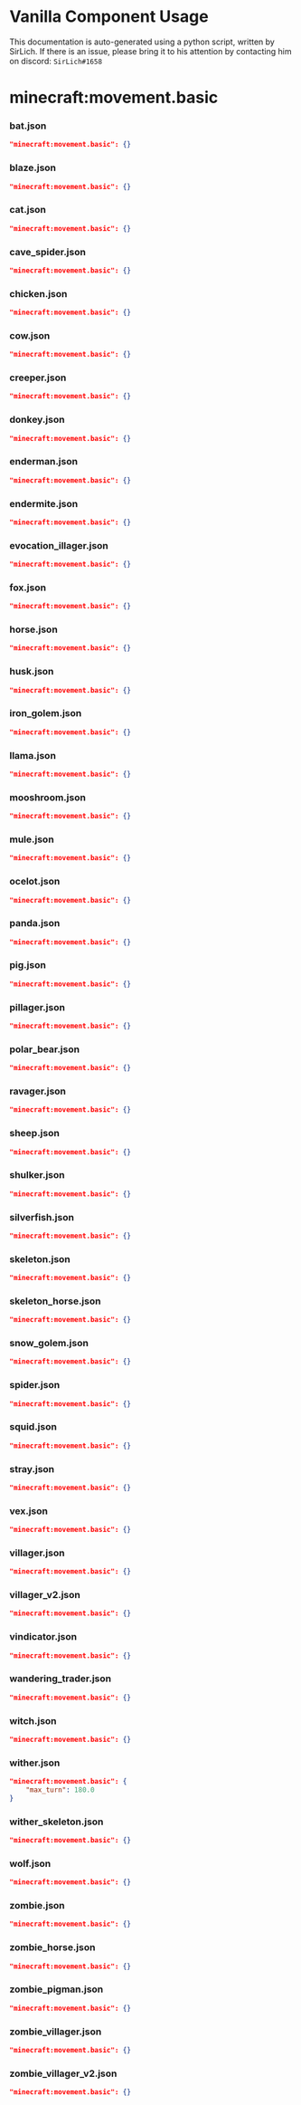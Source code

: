 # Vanilla Component Usage
This documentation is auto-generated using a python script, written by SirLich. If there is an issue, please bring it to his attention by contacting him on discord: `SirLich#1658`

# minecraft:movement.basic
### bat.json
```JSON
"minecraft:movement.basic": {}
```

### blaze.json
```JSON
"minecraft:movement.basic": {}
```

### cat.json
```JSON
"minecraft:movement.basic": {}
```

### cave_spider.json
```JSON
"minecraft:movement.basic": {}
```

### chicken.json
```JSON
"minecraft:movement.basic": {}
```

### cow.json
```JSON
"minecraft:movement.basic": {}
```

### creeper.json
```JSON
"minecraft:movement.basic": {}
```

### donkey.json
```JSON
"minecraft:movement.basic": {}
```

### enderman.json
```JSON
"minecraft:movement.basic": {}
```

### endermite.json
```JSON
"minecraft:movement.basic": {}
```

### evocation_illager.json
```JSON
"minecraft:movement.basic": {}
```

### fox.json
```JSON
"minecraft:movement.basic": {}
```

### horse.json
```JSON
"minecraft:movement.basic": {}
```

### husk.json
```JSON
"minecraft:movement.basic": {}
```

### iron_golem.json
```JSON
"minecraft:movement.basic": {}
```

### llama.json
```JSON
"minecraft:movement.basic": {}
```

### mooshroom.json
```JSON
"minecraft:movement.basic": {}
```

### mule.json
```JSON
"minecraft:movement.basic": {}
```

### ocelot.json
```JSON
"minecraft:movement.basic": {}
```

### panda.json
```JSON
"minecraft:movement.basic": {}
```

### pig.json
```JSON
"minecraft:movement.basic": {}
```

### pillager.json
```JSON
"minecraft:movement.basic": {}
```

### polar_bear.json
```JSON
"minecraft:movement.basic": {}
```

### ravager.json
```JSON
"minecraft:movement.basic": {}
```

### sheep.json
```JSON
"minecraft:movement.basic": {}
```

### shulker.json
```JSON
"minecraft:movement.basic": {}
```

### silverfish.json
```JSON
"minecraft:movement.basic": {}
```

### skeleton.json
```JSON
"minecraft:movement.basic": {}
```

### skeleton_horse.json
```JSON
"minecraft:movement.basic": {}
```

### snow_golem.json
```JSON
"minecraft:movement.basic": {}
```

### spider.json
```JSON
"minecraft:movement.basic": {}
```

### squid.json
```JSON
"minecraft:movement.basic": {}
```

### stray.json
```JSON
"minecraft:movement.basic": {}
```

### vex.json
```JSON
"minecraft:movement.basic": {}
```

### villager.json
```JSON
"minecraft:movement.basic": {}
```

### villager_v2.json
```JSON
"minecraft:movement.basic": {}
```

### vindicator.json
```JSON
"minecraft:movement.basic": {}
```

### wandering_trader.json
```JSON
"minecraft:movement.basic": {}
```

### witch.json
```JSON
"minecraft:movement.basic": {}
```

### wither.json
```JSON
"minecraft:movement.basic": {
    "max_turn": 180.0
}
```

### wither_skeleton.json
```JSON
"minecraft:movement.basic": {}
```

### wolf.json
```JSON
"minecraft:movement.basic": {}
```

### zombie.json
```JSON
"minecraft:movement.basic": {}
```

### zombie_horse.json
```JSON
"minecraft:movement.basic": {}
```

### zombie_pigman.json
```JSON
"minecraft:movement.basic": {}
```

### zombie_villager.json
```JSON
"minecraft:movement.basic": {}
```

### zombie_villager_v2.json
```JSON
"minecraft:movement.basic": {}
```

